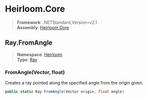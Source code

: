 # Heirloom.Core

> **Framework**: .NETStandard,Version=v2.1  
> **Assembly**: [Heirloom.Core][0]  

## Ray.FromAngle

> **Namespace**: [Heirloom][0]  
> **Type**: [Ray][1]  

### FromAngle(Vector, float)

Creates a ray pointed along the specified angle from the origin given.

```cs
public static Ray FromAngle(Vector origin, float angle)
```

[0]: ../Heirloom.Core.md
[1]: Heirloom.Ray.md
